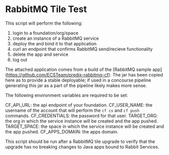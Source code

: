 # RabbitMQ Tile Test

This script will perform the following:

1.  login to a foundation/org/space
1.  create an instance of a RabbitMQ service
1.  deploy the and bind it to that application
1.  curl an endpoint that confirms RabbitMQ send/recieve functionality
1.  delete the app and service
1.  log out


The attached application comes from a build of the [RabbitMQ sample app] (https://github.com/ECSTeam/predix-rabbitmq-cf).  The jar has been copied here as to provide a stable deployable; if used in a concourse pipeline generating this jar as a part of the pipeline likely makes more sense.

The following environment variables are required to be set:

CF_API_URL:  the api endpoint of your foundation.
CF_USER_NAME:  the username of the account that will perform the `cf cs` and `cf push` commands.
CF_CREDENTIALS: the password for that user.
TARGET_ORG:  the org in which the service instance will be created and the app pushed.
TARGET_SPACE:  the space in which the service instance will be created and the app pushed.
CF_APPS_DOMAIN:  the apps domain. 

This script should be run after a RabbitMQ tile upgrade to verify that the upgrade has no breaking changes to Java apps bound to Rabbit Services.
